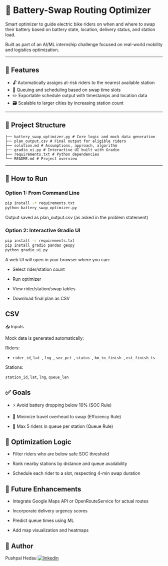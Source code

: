 
# 🔋 Battery-Swap Routing Optimizer

Smart optimizer to guide electric bike riders on when and where to swap their battery based on battery state, location, delivery status, and station load.

Built as part of an AI/ML internship challenge focused on real-world mobility and logistics optimization.

---

## 📌 Features

- 🔓 Automatically assigns at-risk riders to the nearest available station
- 🔐 Queuing and scheduling based on swap time slots
- ✏️ Exportable schedule output with timestamps and location data
- 🗃️ Scalable to larger cities by increasing station count

---

## 📂 Project Structure
```Project Structure 
├── battery_swap_optimizer.py # Core logic and mock data generation 
├── plan_output.csv # Final output for eligible riders 
├── solution.md # Assumptions, approach, algorithm 
├── gradio_ui.py # Interactive UI built with Gradio
├── requirements.txt # Python dependencies 
└── README.md # Project overview
```

---

## 🚀 How to Run

### Option 1: From Command Line

```bash
pip install -r requirements.txt
python battery_swap_optimizer.py
```

Output saved as plan_output.csv (as asked in the problem statement)


### Option 2: Interactive Gradio UI
```bash
pip install -r requirements.txt
pip install gradio pandas geopy
python gradio_ui.py
```

A web UI will open in your browser where you can:

- Select rider/station count

- Run optimizer

- View rider/station/swap tables

- Download final plan as CSV

## CSV

📥 Inputs

Mock data is generated automatically:

Riders:

-  `rider_id`,  `lat `,  `lng `,  `soc_pct `,  `status `,  `km_to_finish `,  `est_finish_ts `

Stations:

`station_id`, `lat`, `lng`, `queue_len`

## ✅ Goals

- ⚡ Avoid battery dropping below 10% (SOC Rule)

- 📍 Minimize travel overhead to swap (Efficiency Rule)

- 🚦 Max 5 riders in queue per station (Queue Rule)

## 🧠 Optimization Logic

- Filter riders who are below safe SOC threshold

- Rank nearby stations by distance and queue availability

- Schedule each rider to a slot, respecting 4-min swap duration

## 🔮 Future Enhancements

- Integrate Google Maps API or OpenRouteService for actual routes

- Incorporate delivery urgency scores

- Predict queue times using ML

- Add map visualization and heatmaps

## 👤 Author
Pushpal Hedau
[![linkedin](https://img.shields.io/badge/linkedin-0A66C2?style=for-the-badge&logo=linkedin&logoColor=white)](https://www.linkedin.com/in/pushpal-hedau-04479124a/)

